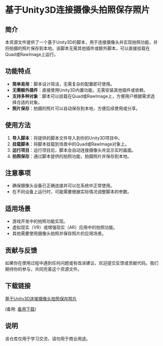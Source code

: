 # 基于Unity3D连接摄像头拍照保存照片

## 简介

本资源文件提供了一个基于Unity3D的脚本，用于连接摄像头并实现拍照功能，并将拍摄的照片保存到本地。该脚本无需其他插件或额外脚本，可以直接挂载在Quad或RawImage上运行。

## 功能特点

- **简单易用**：脚本设计简洁，无需复杂的配置即可使用。
- **无需额外插件**：直接使用Unity3D内置功能，无需安装其他插件或依赖。
- **支持多种对象**：脚本可以挂载在Quad或RawImage上，方便用户根据需求选择合适的对象。
- **照片保存**：拍摄的照片可以自动保存到本地，方便后续使用或分享。

## 使用方法

1. **导入脚本**：将提供的脚本文件导入到你的Unity3D项目中。
2. **挂载脚本**：将脚本挂载到场景中的Quad或RawImage对象上。
3. **运行项目**：运行项目后，脚本会自动连接摄像头并显示实时画面。
4. **拍照保存**：通过脚本提供的拍照功能，拍摄照片并保存到本地。

## 注意事项

- 确保摄像头设备已正确连接并可以在系统中正常使用。
- 在不同设备上运行时，可能需要根据实际情况调整脚本的参数。

## 适用场景

- 游戏开发中的拍照功能实现。
- 虚拟现实（VR）或增强现实（AR）应用中的拍照功能。
- 其他需要使用摄像头拍照并保存照片的应用场景。

## 贡献与反馈

如果你在使用过程中遇到任何问题或有改进建议，欢迎提交反馈或贡献代码。我们期待你的参与，共同完善这个资源文件。

## 下载链接
[基于Unity3D连接摄像头拍照保存照片](https://pan.quark.cn/s/d20d1c13972a) 

(备用: [备用下载](https://pan.baidu.com/s/1EQPwLFHZrNqhuZcoixzI5Q?pwd=1234))

## 说明

该仓库仅用于学习交流，请勿用于商业用途。
